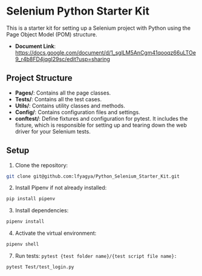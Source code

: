 # Selenium Python Starter Kit

This is a starter kit for setting up a Selenium project with Python using the Page Object Model (POM) structure.
- **Document Link**: https://docs.google.com/document/d/1_sglLM5AnCgm41qooqz66uLTOe9_r4b8FD4jqgI29sc/edit?usp=sharing

## Project Structure

- **Pages/**: Contains all the page classes.
- **Tests/**: Contains all the test cases.
- **Utils/**: Contains utility classes and methods.
- **Config/**: Contains configuration files and settings.
- **conftest/**: Define fixtures and configuration for pytest. It includes the fixture, which is responsible for setting up and tearing down the web driver for your Selenium tests.

## Setup

1. Clone the repository:
```bash
git clone git@github.com:lfyagya/Python_Selenium_Starter_Kit.git
```
2. Install Pipenv if not already installed:
```bash
pip install pipenv
```
3. Install dependencies:
```bash
pipenv install
```
4. Activate the virtual environment:
```bash
pipenv shell
```
7. Run tests: `pytest {test folder name}/{test script file name}:` 
```bash
pytest Test/test_login.py
```
